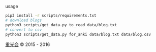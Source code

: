 usage

```bash
pip3 install -r scripts/requirements.txt
# download blogs
python3 scripts/get_data.py to_read data/blog.txt
# convert to csv
python3 scripts/get_data.py for_anki data/blog.txt data/blog.csv
```

[重光会](http://blog.sina.com.cn/chungkwongwui) &copy; 2015 - 2016

